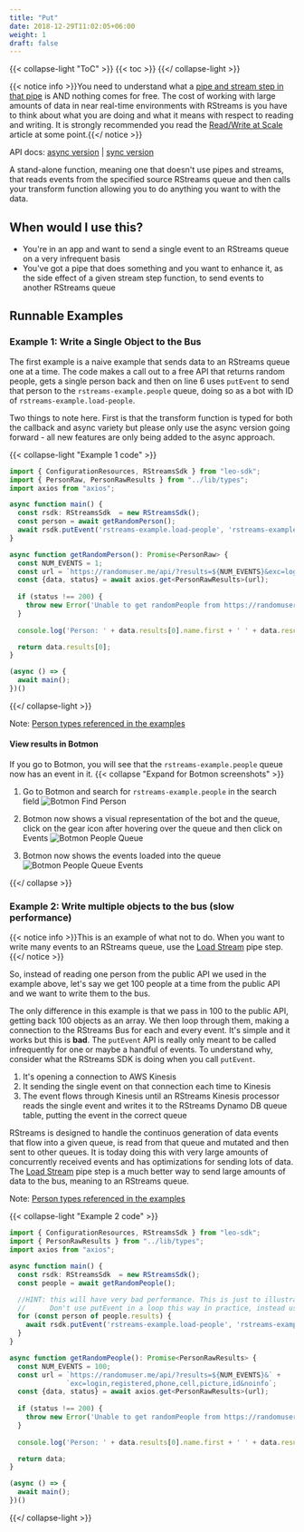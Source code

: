 ```yaml
---
title: "Put"
date: 2018-12-29T11:02:05+06:00
weight: 1
draft: false
---
```


{{< collapse-light "ToC" >}}
{{< toc  >}}
{{</ collapse-light >}}

{{< notice info >}}You need to understand what a [pipe and stream step in that pipe](../../streams-primer) is AND 
nothing comes for free.  The cost of working with large amounts of data in near real-time environments
with RStreams is you have to think about what you are doing and what it means with respect to
reading and writing.  It is strongly recommended you read the [Read/Write at Scale](../../read-write-scale) 
article at some point.{{</ notice >}}

API docs: [async version](https://leoplatform.github.io/Nodejs/classes/index.RStreamsSdk.html#put) | 
          [sync version](https://leoplatform.github.io/Nodejs/classes/index.RStreamsSdk.html#putEvent)

A stand-alone function, meaning one that doesn't use pipes and streams, that reads events from the specified source RStreams
queue and then calls your transform function allowing you to do anything you want to with the data.

## When would I use this?
* You're in an app and want to send a single event to an RStreams queue on a very infrequent basis
* You've got a pipe that does something and you want to enhance it, as the side effect of a given
  stream step function, to send events to another RStreams queue

## Runnable Examples

### Example 1: Write a Single Object to the Bus

The first example is a naive example that sends data to an RStreams queue one at a time.  The code makes a call out to a free
API that returns random people, gets a single person back and then on line 6 uses `putEvent` to send that person to the 
`rstreams-example.people` queue, doing so as a bot with ID of `rstreams-example.load-people`.

Two things to note here.  First is that the transform function is typed for both the callback
and async variety but please only use the async version going forward - all new features
are only being added to the async approach.

{{< collapse-light "Example 1 code" >}}
```typescript {linenos=inline,anchorlinenos=true,lineanchors=putex1}
import { ConfigurationResources, RStreamsSdk } from "leo-sdk";
import { PersonRaw, PersonRawResults } from "../lib/types";
import axios from "axios";

async function main() {
  const rsdk: RStreamsSdk  = new RStreamsSdk();
  const person = await getRandomPerson();
  await rsdk.putEvent('rstreams-example.load-people', 'rstreams-example.people', person);
}

async function getRandomPerson(): Promise<PersonRaw> {
  const NUM_EVENTS = 1;
  const url = `https://randomuser.me/api/?results=${NUM_EVENTS}&exc=login,registered,phone,cell,picture,id&noinfo`;
  const {data, status} = await axios.get<PersonRawResults>(url);
  
  if (status !== 200) {
    throw new Error('Unable to get randomPeople from https://randomuser.me API: ' + status);
  }
  
  console.log('Person: ' + data.results[0].name.first + ' ' + data.results[0].name.last);

  return data.results[0];
}

(async () => {
  await main();
})()
```
{{</ collapse-light >}}

Note: [Person types referenced in the examples](../../#person-types-referenced-in-the-examples)

#### View results in Botmon
If you go to Botmon, you will see that the `rstreams-example.people` queue now has an event in it.
{{< collapse "Expand for Botmon screenshots" >}}

1. Go to Botmon and search for `rstreams-example.people` in the search field
![Botmon Find Person](../../../images/botmon-find-person-queue.png  "40%" )

1. Botmon now shows a visual representation of the bot and the queue, click on the gear icon after hovering over the queue and then click on Events
![Botmon People Queue](../../../images/rstreams-example-people-queue1.png "30%" )

1. Botmon now shows the events loaded into the queue
![Botmon People Queue Events](../../../images/botmon-example-person-queue1.png "70%" )

{{</ collapse >}}

### Example 2: Write multiple objects to the bus (slow performance)
{{< notice info >}}This is an example of what not to do.  When you want to write many events to an RStreams queue, use
the  [Load Stream](../../load-stream) pipe step.{{</ notice >}}

So, instead of reading one person from the public API we used in the example above, let's say we get 100 people at a time
from the public API and we want to write them to the bus.

The only difference in this example is that we pass in 100 to the public API, getting back 100 objects as
an array.  We then loop through them, making a connection to the RStreams Bus for each and every event.
It's simple and it works but this is **bad**.  The `putEvent` API is really only meant to be called infrequently for one or maybe a
handful of events.  To understand why, consider what the RStreams SDK is doing when you call `putEvent`.

1. It's opening a connection to AWS Kinesis
1. It sending the single event on that connection each time to Kinesis
1. The event flows through Kinesis until an RStreams Kinesis processor reads the single event and writes it to
the RStreams Dynamo DB queue table, putting the event in the correct queue

RStreams is designed to handle the continuos generation of data events that flow into a given queue, is read from
that queue and mutated and then sent to other queues.  It is today doing this with very large amounts of 
concurrently received events and has optimizations for sending lots of data.
The [Load Stream](../../load-stream) pipe step is a much better way to send large amounts of data
to the bus, meaning to an RStreams queue.

Note: [Person types referenced in the examples](../../#person-types-referenced-in-the-examples)

{{< collapse-light "Example 2 code" >}}
```typescript {linenos=inline,anchorlinenos=true,lineanchors=enrichex2}
import { ConfigurationResources, RStreamsSdk } from "leo-sdk";
import { PersonRawResults } from "../lib/types";
import axios from "axios";

async function main() {
  const rsdk: RStreamsSdk  = new RStreamsSdk();
  const people = await getRandomPeople();

  //HINT: this will have very bad performance. This is just to illustrate a point.
  //      Don't use putEvent in a loop this way in practice, instead use sdk.load!
  for (const person of people.results) {
    await rsdk.putEvent('rstreams-example.load-people', 'rstreams-example.people', person);
  }
}

async function getRandomPeople(): Promise<PersonRawResults> {
  const NUM_EVENTS = 100;
  const url = `https://randomuser.me/api/?results=${NUM_EVENTS}&` + 
              `exc=login,registered,phone,cell,picture,id&noinfo`;
  const {data, status} = await axios.get<PersonRawResults>(url);
  
  if (status !== 200) {
    throw new Error('Unable to get randomPeople from https://randomuser.me API: ' + status);
  }
  
  console.log('Person: ' + data.results[0].name.first + ' ' + data.results[0].name.last);

  return data;
}

(async () => {
  await main();
})()
```
{{</ collapse-light >}}